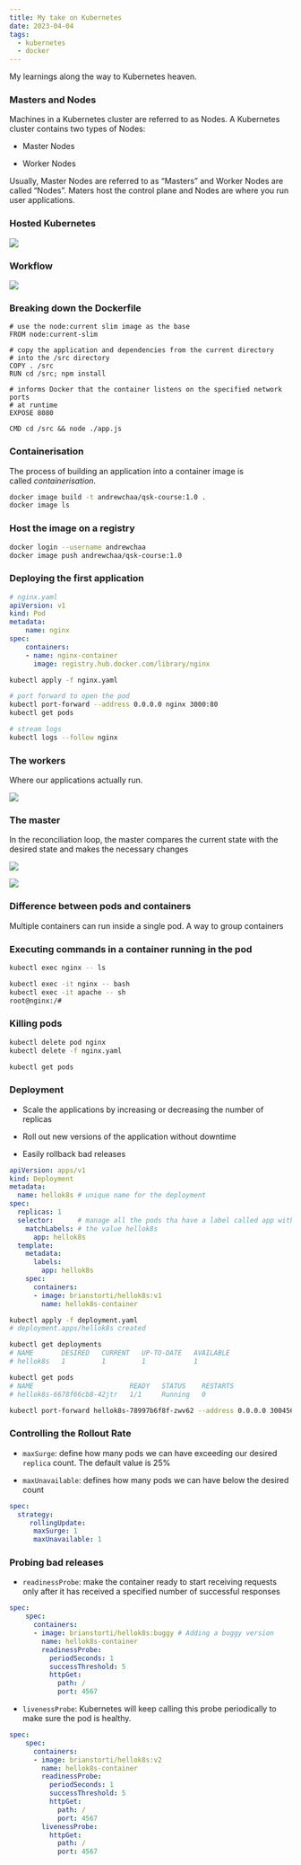 ```yaml
---
title: My take on Kubernetes
date: 2023-04-04
tags:
  - kubernetes
  - docker
---
```


My learnings along the way to Kubernetes heaven.

### Masters and Nodes

Machines in a Kubernetes cluster are referred to as Nodes. A Kubernetes cluster contains two types of Nodes:

- Master Nodes

- Worker Nodes

Usually, Master Nodes are referred to as “Masters” and Worker Nodes are called “Nodes”. Maters host the control plane and Nodes are where you run user applications.

### Hosted Kubernetes

![](https://s3.us-west-2.amazonaws.com/secure.notion-static.com/ff003436-784e-48e0-9f34-025c07180152/Untitled.png?X-Amz-Algorithm=AWS4-HMAC-SHA256&X-Amz-Content-Sha256=UNSIGNED-PAYLOAD&X-Amz-Credential=AKIAT73L2G45EIPT3X45%2F20230503%2Fus-west-2%2Fs3%2Faws4_request&X-Amz-Date=20230503T012853Z&X-Amz-Expires=3600&X-Amz-Signature=1b65989e8d13be8ec776d57334a72ced55b80a547c9f4c69e943bb6b60e1cb15&X-Amz-SignedHeaders=host&x-id=GetObject)

### Workflow

![](https://s3.us-west-2.amazonaws.com/secure.notion-static.com/ec49fcda-41bd-406f-a0c7-dc711519d9ac/Untitled.png?X-Amz-Algorithm=AWS4-HMAC-SHA256&X-Amz-Content-Sha256=UNSIGNED-PAYLOAD&X-Amz-Credential=AKIAT73L2G45EIPT3X45%2F20230503%2Fus-west-2%2Fs3%2Faws4_request&X-Amz-Date=20230503T012853Z&X-Amz-Expires=3600&X-Amz-Signature=12d5b5f990ab9dc482ee26b72eeb572626c5bd7d8f551d17eb18c26e3eea9eba&X-Amz-SignedHeaders=host&x-id=GetObject)

### Breaking down the Dockerfile

```docker
# use the node:current slim image as the base
FROM node:current-slim

# copy the application and dependencies from the current directory 
# into the /src directory
COPY . /src
RUN cd /src; npm install

# informs Docker that the container listens on the specified network ports 
# at runtime
EXPOSE 8080

CMD cd /src && node ./app.js
```

### Containerisation

The process of building an application into a container image is called _containerisation._

```bash
docker image build -t andrewchaa/qsk-course:1.0 .
docker image ls
```

### Host the image on a registry

```bash
docker login --username andrewchaa
docker image push andrewchaa/qsk-course:1.0
```

### Deploying the first application

```yaml
# nginx.yaml
apiVersion: v1
kind: Pod 
metadata:
    name: nginx 
spec:
    containers:
    - name: nginx-container
      image: registry.hub.docker.com/library/nginx
```

```bash
kubectl apply -f nginx.yaml

# port forward to open the pod
kubectl port-forward --address 0.0.0.0 nginx 3000:80
kubectl get pods

# stream logs
kubectl logs --follow nginx
```

### The workers

Where our applications actually run.

![](https://s3.us-west-2.amazonaws.com/secure.notion-static.com/9d124f90-f002-4158-9dd9-b9d4621c9648/Untitled.png?X-Amz-Algorithm=AWS4-HMAC-SHA256&X-Amz-Content-Sha256=UNSIGNED-PAYLOAD&X-Amz-Credential=AKIAT73L2G45EIPT3X45%2F20230503%2Fus-west-2%2Fs3%2Faws4_request&X-Amz-Date=20230503T012853Z&X-Amz-Expires=3600&X-Amz-Signature=d7b121c9070a0b3daa3c7ed427d09e812ee1de54d3d0693e8b8bad0d1651893c&X-Amz-SignedHeaders=host&x-id=GetObject)

### The master

In the reconciliation loop, the master compares the current state with the desired state and makes the necessary changes

![](https://s3.us-west-2.amazonaws.com/secure.notion-static.com/d483043c-6684-480e-9b9b-b565ac3ad805/Untitled.png?X-Amz-Algorithm=AWS4-HMAC-SHA256&X-Amz-Content-Sha256=UNSIGNED-PAYLOAD&X-Amz-Credential=AKIAT73L2G45EIPT3X45%2F20230503%2Fus-west-2%2Fs3%2Faws4_request&X-Amz-Date=20230503T012853Z&X-Amz-Expires=3600&X-Amz-Signature=eb8974e268d5b74e630ca5c3fed72bbe0b7493dd395b2346496d2cefe90843aa&X-Amz-SignedHeaders=host&x-id=GetObject)

![](https://s3.us-west-2.amazonaws.com/secure.notion-static.com/c7ef6efa-2163-4bff-946b-5b9ad32fcecb/Untitled.png?X-Amz-Algorithm=AWS4-HMAC-SHA256&X-Amz-Content-Sha256=UNSIGNED-PAYLOAD&X-Amz-Credential=AKIAT73L2G45EIPT3X45%2F20230503%2Fus-west-2%2Fs3%2Faws4_request&X-Amz-Date=20230503T012853Z&X-Amz-Expires=3600&X-Amz-Signature=4fdf362dfc3291a6b60afda04181ce71283bab349bbe766dea4652e8cba58b64&X-Amz-SignedHeaders=host&x-id=GetObject)

### Difference between pods and containers

Multiple containers can run inside a single pod. A way to group containers

### Executing commands in a container running in the pod

```bash
kubectl exec nginx -- ls

kubectl exec -it nginx -- bash
kubectl exec -it apache -- sh
root@nginx:/#
```

### Killing pods

```bash
kubectl delete pod nginx
kubectl delete -f nginx.yaml

kubectl get pods
```

### Deployment

- Scale the applications by increasing or decreasing the number of replicas

- Roll out new versions of the application without downtime

- Easily rollback bad releases

```yaml
apiVersion: apps/v1
kind: Deployment
metadata:
  name: hellok8s # unique name for the deployment
spec:
  replicas: 1
  selector:      # manage all the pods tha have a label called app with
    matchLabels: # the value hellok8s
      app: hellok8s
  template:
    metadata:
      labels:
        app: hellok8s
    spec:
      containers:
      - image: brianstorti/hellok8s:v1
        name: hellok8s-container
```

```bash
kubectl apply -f deployment.yaml
# deployment.apps/hellok8s created

kubectl get deployments
# NAME       DESIRED   CURRENT   UP-TO-DATE   AVAILABLE
# hellok8s   1         1         1            1

kubectl get pods
# NAME                        READY   STATUS    RESTARTS
# hellok8s-6678f66cb8-42jtr   1/1     Running   0

kubectl port-forward hellok8s-78997b6f8f-zwv62 --address 0.0.0.0 3004567
```

### Controlling the Rollout Rate

- `maxSurge`: define how many pods we can have exceeding our desired `replica` count. The default value is 25%

- `maxUnavailable`: defines how many pods we can have below the desired count

```yaml
spec:
  strategy:
     rollingUpdate:
      maxSurge: 1
      maxUnavailable: 1
```

### Probing bad releases

- `readinessProbe`: make the container ready to start receiving requests only after it has received a specified number of successful responses

```yaml
spec:
    spec:
      containers:
      - image: brianstorti/hellok8s:buggy # Adding a buggy version
        name: hellok8s-container
        readinessProbe:
          periodSeconds: 1
          successThreshold: 5
          httpGet:
            path: /
            port: 4567
```

- `livenessProbe`: Kubernetes will keep calling this probe periodically to make sure the pod is healthy.

```yaml
spec:
    spec:
      containers:
      - image: brianstorti/hellok8s:v2
        name: hellok8s-container
        readinessProbe:
          periodSeconds: 1
          successThreshold: 5
          httpGet:
            path: /
            port: 4567
        livenessProbe:
          httpGet:
            path: /
            port: 4567
```


